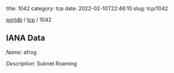 title: 1042
category: tcp
date: 2022-02-10T22:46:10
slug: tcp/1042

[portdb](/) / [tcp](/category/tcp.html) / 1042


## IANA Data

_Name:_ afrog

_Description:_ Subnet Roaming

